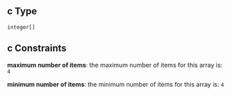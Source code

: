 ## c Type

`integer[]`

## c Constraints

**maximum number of items**: the maximum number of items for this array is: `4`

**minimum number of items**: the minimum number of items for this array is: `4`
